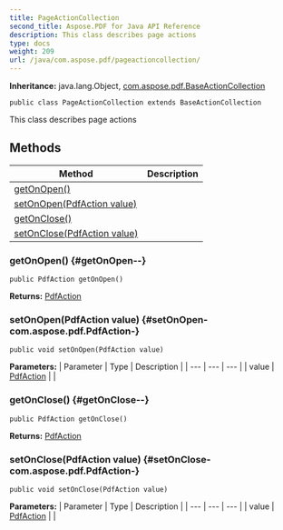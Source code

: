 ```yaml
---
title: PageActionCollection
second_title: Aspose.PDF for Java API Reference
description: This class describes page actions
type: docs
weight: 209
url: /java/com.aspose.pdf/pageactioncollection/
---
```

**Inheritance:**
java.lang.Object, [com.aspose.pdf.BaseActionCollection](../../com.aspose.pdf/baseactioncollection)
```
public class PageActionCollection extends BaseActionCollection
```

This class describes page actions
## Methods

| Method | Description |
| --- | --- |
| [getOnOpen()](#getOnOpen--) |  |
| [setOnOpen(PdfAction value)](#setOnOpen-com.aspose.pdf.PdfAction-) |  |
| [getOnClose()](#getOnClose--) |  |
| [setOnClose(PdfAction value)](#setOnClose-com.aspose.pdf.PdfAction-) |  |
### getOnOpen() {#getOnOpen--}
```
public PdfAction getOnOpen()
```




**Returns:**
[PdfAction](../../com.aspose.pdf/pdfaction)
### setOnOpen(PdfAction value) {#setOnOpen-com.aspose.pdf.PdfAction-}
```
public void setOnOpen(PdfAction value)
```




**Parameters:**
| Parameter | Type | Description |
| --- | --- | --- |
| value | [PdfAction](../../com.aspose.pdf/pdfaction) |  |

### getOnClose() {#getOnClose--}
```
public PdfAction getOnClose()
```




**Returns:**
[PdfAction](../../com.aspose.pdf/pdfaction)
### setOnClose(PdfAction value) {#setOnClose-com.aspose.pdf.PdfAction-}
```
public void setOnClose(PdfAction value)
```




**Parameters:**
| Parameter | Type | Description |
| --- | --- | --- |
| value | [PdfAction](../../com.aspose.pdf/pdfaction) |  |

